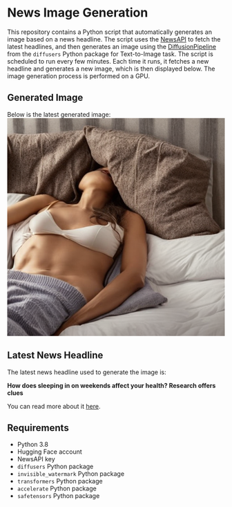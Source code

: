 # News Image Generation
This repository contains a Python script that automatically generates an image based on a news headline. The script uses the [NewsAPI](https://newsapi.org/) to fetch the latest headlines, and then generates an image using the [DiffusionPipeline](https://github.com/huggingface/diffusers) from the `diffusers` Python package for Text-to-Image task.
The script is scheduled to run every few minutes. Each time it runs, it fetches a new headline and generates a new image, which is then displayed below. The image generation process is performed on a GPU.

## Generated Image
Below is the latest generated image:
![Generated Image](image.png)

## Latest News Headline
The latest news headline used to generate the image is:

**How does sleeping in on weekends affect your health? Research offers clues**

You can read more about it [here](https://news.google.com/rss/articles/CBMinAFBVV95cUxQU09pWGZtVThQd0FVN04wUXBWOFQ0cWh4UENiTGZMT1F5bUJ3aWVzNWs4SmY5azl5dXhDTWpLdHVRQlJxZTBibFdkcVc3NUEyTHMyT0ZNY01vbHV1M3k2N0Q0UmQ2eG1ndXlTeDJxMjRWMjR6TmxoaVVhRmJqdHJOOGVDQjZqNjhYNUliY3lzYjBVYTdiWUlucTBUWFjSAZMBQVVfeXFMTjBuS09QTGw3ZExrNnhOVVpTeGV4V25ERHVRZ2U4d3pXWWpMb1E5NTNCTllIZE5tSktzUFlXQ012OXI4dEFOQ1NWRXFiR3hGSHdDYzJZUHpaYnZRSG9yblpyd292bnBFc1BpSjNmQV9ERTNtUHZaU0hHa08yUmFXbVRvYXVtYm93Um9QSmtRRUdvV1J3?oc=5).

## Requirements
- Python 3.8
- Hugging Face account
- NewsAPI key
- `diffusers` Python package
- `invisible_watermark` Python package
- `transformers` Python package
- `accelerate` Python package
- `safetensors` Python package
